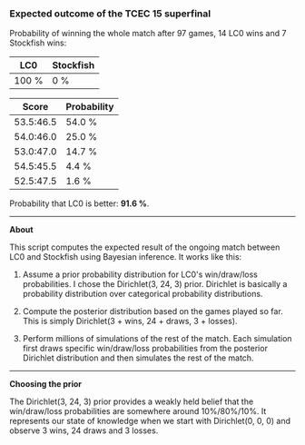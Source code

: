### Expected outcome of the TCEC 15 superfinal

Probability of winning the whole match after 97 games, 14 LC0 wins and 7 Stockfish wins:

|LC0|Stockfish|
|---|---|
| 100 % | 0 % |

| Score | Probability |
|-|-|
| 53.5:46.5 | 54.0 % |
| 54.0:46.0 | 25.0 % |
| 53.0:47.0 | 14.7 % |
| 54.5:45.5 | 4.4 % |
| 52.5:47.5 | 1.6 % |

Probability that LC0 is better: **91.6 %**.

---

**About**

This script computes the expected result of the ongoing match between LC0 and Stockfish using Bayesian inference. It works like this:

1. Assume a prior probability distribution for LC0's win/draw/loss probabilities. I chose the Dirichlet(3, 24, 3) prior. Dirichlet is basically a probability distribution over categorical probability distributions.

2. Compute the posterior distribution based on the games played so far. This is simply Dirichlet(3 + wins, 24 + draws, 3 + losses).

3. Perform millions of simulations of the rest of the match. Each simulation first draws specific win/draw/loss probabilities from the posterior Dirichlet distribution and then simulates the rest of the match.

---

**Choosing the prior**

The Dirichlet(3, 24, 3) prior provides a weakly held belief that the win/draw/loss probabilities are somewhere around 10%/80%/10%. It represents our state of knowledge when we start with Dirichlet(0, 0, 0) and observe 3 wins, 24 draws and 3 losses.
